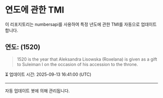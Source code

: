 
# 연도에 관한 TMI

이 리포지토리는 numbersapi를 사용하여 특정 년도에 관한 TMI를 자동으로 업데이트합니다.

## 연도: (1520)
> 1520 is the year that Aleksandra Lisowska (Roxelana) is given as a gift to Suleiman I on the occasion of his accession to the throne.

⏳ 업데이트 시간: 2025-09-13 16:41:00 (UTC)

---
자동 업데이트 봇에 의해 관리됩니다.
